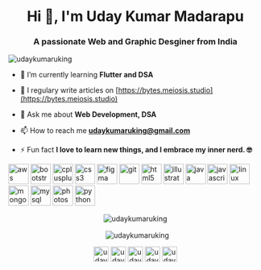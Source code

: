 <h1 align="center">Hi 👋, I'm Uday Kumar Madarapu</h1>
<h3 align="center">A passionate Web and Graphic Desginer from India</h3>

<p align="left"> <img src="https://komarev.com/ghpvc/?username=udaykumaruking" alt="udaykumaruking" /> </p>

- 🌱 I’m currently learning **Flutter and DSA**

- 📝 I regulary write articles on [https://bytes.meiosis.studio](https://bytes.meiosis.studio)

- 💬 Ask me about **Web Development, DSA**

- 📫 How to reach me **udaykumaruking@gmail.com**

- ⚡ Fun fact **I love to learn new things, and I embrace my inner nerd. 🤓**

<p align="left"><img src="https://devicons.github.io/devicon/devicon.git/icons/amazonwebservices/amazonwebservices-original-wordmark.svg" alt="aws" width="40" height="40"/> <img src="https://devicons.github.io/devicon/devicon.git/icons/bootstrap/bootstrap-plain.svg" alt="bootstrap" width="40" height="40"/> <img src="https://devicons.github.io/devicon/devicon.git/icons/cplusplus/cplusplus-original.svg" alt="cplusplus" width="40" height="40"/> <img src="https://devicons.github.io/devicon/devicon.git/icons/css3/css3-original-wordmark.svg" alt="css3" width="40" height="40"/> <img src="https://www.vectorlogo.zone/logos/figma/figma-icon.svg" alt="figma" width="40" height="40"/> <img src="https://www.vectorlogo.zone/logos/git-scm/git-scm-icon.svg" alt="git" width="40" height="40"/> <img src="https://devicons.github.io/devicon/devicon.git/icons/html5/html5-original-wordmark.svg" alt="html5" width="40" height="40"/> <img src="https://www.vectorlogo.zone/logos/adobe_illustrator/adobe_illustrator-icon.svg" alt="illustrator" width="40" height="40"/> <img src="https://devicons.github.io/devicon/devicon.git/icons/java/java-original-wordmark.svg" alt="java" width="40" height="40"/> <img src="https://devicons.github.io/devicon/devicon.git/icons/javascript/javascript-original.svg" alt="javascript" width="40" height="40"/> <img src="https://devicons.github.io/devicon/devicon.git/icons/linux/linux-original.svg" alt="linux" width="40" height="40"/> <img src="https://devicons.github.io/devicon/devicon.git/icons/mongodb/mongodb-original-wordmark.svg" alt="mongodb" width="40" height="40"/> <img src="https://devicons.github.io/devicon/devicon.git/icons/mysql/mysql-original-wordmark.svg" alt="mysql" width="40" height="40"/> <img src="https://devicons.github.io/devicon/devicon.git/icons/photoshop/photoshop-plain.svg" alt="photoshop" width="40" height="40"/> <img
src="https://devicons.github.io/devicon/devicon.git/icons/python/python-original.svg" alt="python" width="40" height="40"/></p><p align="center">
  <img align="center" src="https://github-readme-stats.vercel.app/api/top-langs/?username=udaykumaruking&langs_count=30&layout=compact" alt="udaykumaruking" /></p>
<p align="center">
  &nbsp;
  <img align="center" src="https://github-readme-stats.vercel.app/api?username=udaykumaruking&show_icons=true&theme=dracula" alt="udaykumaruking" /></p>

<p align="center">
<a href="https://twitter.com/udaykumaruking" target="blank"><img align="center" src="https://cdn.jsdelivr.net/npm/simple-icons@3.0.1/icons/twitter.svg" alt="udaykumaruking" height="30" width="30" /></a>
<a href="https://linkedin.com/in/uday-kumar-uking" target="blank"><img align="center" src="https://cdn.jsdelivr.net/npm/simple-icons@3.0.1/icons/linkedin.svg" alt="uday-kumar-uking" height="30" width="30" /></a>
<a href="https://fb.com/udaykumaruking" target="blank"><img align="center" src="https://cdn.jsdelivr.net/npm/simple-icons@3.0.1/icons/facebook.svg" alt="udaykumaruking" height="30" width="30" /></a>
<a href="https://instagram.com/uday_kumar_uking" target="blank"><img align="center" src="https://cdn.jsdelivr.net/npm/simple-icons@3.0.1/icons/instagram.svg" alt="uday_kumar_uking" height="30" width="30" /></a>
<a href="https://dribbble.com/udaykumaruking" target="blank"><img align="center" src="https://cdn.jsdelivr.net/npm/simple-icons@3.0.1/icons/dribbble.svg" alt="udaykumaruking" height="30" width="30" /></a>
</p>
